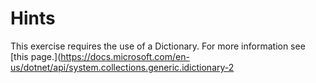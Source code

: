 # Hints

This exercise requires the use of a Dictionary. For more information see
[this page.](https://docs.microsoft.com/en-us/dotnet/api/system.collections.generic.idictionary-2

